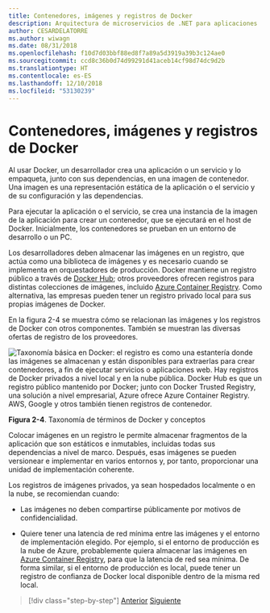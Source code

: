 ```yaml
---
title: Contenedores, imágenes y registros de Docker
description: Arquitectura de microservicios de .NET para aplicaciones .NET en contenedor | Contenedores, imágenes y registros de Docker
author: CESARDELATORRE
ms.author: wiwagn
ms.date: 08/31/2018
ms.openlocfilehash: f10d7d03bbf88ed8f7a89a5d3919a39b3c124ae0
ms.sourcegitcommit: ccd8c36b0d74d99291d41aceb14cf98d74dc9d2b
ms.translationtype: HT
ms.contentlocale: es-ES
ms.lasthandoff: 12/10/2018
ms.locfileid: "53130239"
---
```

# <a name="docker-containers-images-and-registries"></a>Contenedores, imágenes y registros de Docker

Al usar Docker, un desarrollador crea una aplicación o un servicio y lo empaqueta, junto con sus dependencias, en una imagen de contenedor. Una imagen es una representación estática de la aplicación o el servicio y de su configuración y las dependencias.

Para ejecutar la aplicación o el servicio, se crea una instancia de la imagen de la aplicación para crear un contenedor, que se ejecutará en el host de Docker. Inicialmente, los contenedores se prueban en un entorno de desarrollo o un PC.

Los desarrolladores deben almacenar las imágenes en un registro, que actúa como una biblioteca de imágenes y es necesario cuando se implementa en orquestadores de producción. Docker mantiene un registro público a través de [Docker Hub](https://hub.docker.com/); otros proveedores ofrecen registros para distintas colecciones de imágenes, incluido [Azure Container Registry](https://azure.microsoft.com/services/container-registry/). Como alternativa, las empresas pueden tener un registro privado local para sus propias imágenes de Docker.

En la figura 2-4 se muestra cómo se relacionan las imágenes y los registros de Docker con otros componentes. También se muestran las diversas ofertas de registro de los proveedores.

![Taxonomía básica en Docker: el registro es como una estantería donde las imágenes se almacenan y están disponibles para extraerlas para crear contenedores, a fin de ejecutar servicios o aplicaciones web. Hay registros de Docker privados a nivel local y en la nube pública. Docker Hub es que un registro público mantenido por Docker; junto con Docker Trusted Registry, una solución a nivel empresarial, Azure ofrece Azure Container Registry. AWS, Google y otros también tienen registros de contenedor.](./media/image5.PNG)

**Figura 2-4**. Taxonomía de términos de Docker y conceptos

Colocar imágenes en un registro le permite almacenar fragmentos de la aplicación que son estáticos e inmutables, incluidas todas sus dependencias a nivel de marco. Después, esas imágenes se pueden versionear e implementar en varios entornos y, por tanto, proporcionar una unidad de implementación coherente.

Los registros de imágenes privados, ya sean hospedados localmente o en la nube, se recomiendan cuando:

-   Las imágenes no deben compartirse públicamente por motivos de confidencialidad.

-   Quiere tener una latencia de red mínima entre las imágenes y el entorno de implementación elegido. Por ejemplo, si el entorno de producción es la nube de Azure, probablemente quiera almacenar las imágenes en [Azure Container Registry](https://azure.microsoft.com/services/container-registry/), para que la latencia de red sea mínima. De forma similar, si el entorno de producción es local, puede tener un registro de confianza de Docker local disponible dentro de la misma red local.

>[!div class="step-by-step"]
>[Anterior](docker-terminology.md)
>[Siguiente](../net-core-net-framework-containers/index.md)